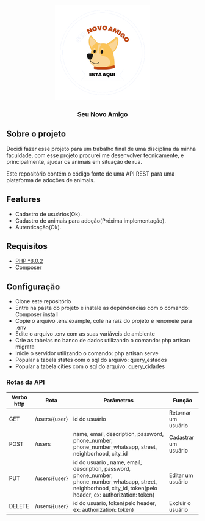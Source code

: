 <p align="center">
    <img src="logo_seu_novo_amigo_sem_fundo.png" style="width: 250px;"/>
</p>

<h3 align="center">
    Seu Novo Amigo
</h3>

## Sobre o projeto

Decidi fazer esse projeto para um trabalho final de uma disciplina da minha faculdade, com esse projeto procurei me desenvolver tecnicamente, e principalmente, ajudar os animais em situação de rua. 

Este repositório contém o código fonte de uma API REST para uma plataforma de adoções de animais.

## Features

- Cadastro de usuários(Ok).
- Cadastro de animais para adoção(Próxima implementação).
- Autenticação(Ok).

## Requisitos

 - <a href="https://www.php.net/downloads.php" _target="blank">PHP ^8.0.2</a> 
 - <a href="https://getcomposer.org/download/" _target="blank">Composer</a> 

## Configuração

- Clone este repositório
- Entre na pasta do projeto e instale as depêndencias com o comando: Composer install
- Copie o arquivo .env.example, cole na raiz do projeto e renomeie para .env
- Edite o arquivo .env com as suas variáveis de ambiente
- Crie as tabelas no banco de dados utilizando o comando: php artisan migrate
- Inicie o servidor utilizando o comando: php artisan serve
- Popular a tabela states com o sql do arquivo: query_estados
- Popular a tabela cities com o sql do arquivo: query_cidades


### Rotas da API

|Verbo http  | Rota | Parâmetros | Função
|--|--|--|--
|GET| /users/{user} | id do usuário | Retornar um usuário 
|POST| /users | name, email, description, password, phone_number, phone_number_whatsapp, street, neighborhood, city_id| Cadastrar um usuário
|PUT| /users/{user}| id do usuário , name, email, description, password, phone_number, phone_number_whatsapp, street, neighborhood, city_id, token(pelo header, ex: authorization: token) |Editar um usuário
|DELETE| /users/{user}|id do usuário, token(pelo header, ex: authorization: token) | Excluir o usuário
